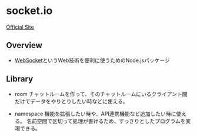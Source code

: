 socket.io
========
[Official Site](https://socket.io/)

Overview
--------
- [WebSocket](websocket.md)というWeb技術を便利に使うためのNode.jsパッケージ

Library
--------
* room
チャットルームを作って、そのチャットルームにいるクライアント間だけでデータをやりとりしたい時などに使える。

* namespace
機能を拡張したい時や、API連携機能など追加したい時に使える。
名前空間で区切って処理が書けるため、すっきりとしたプログラムを実現できる。
